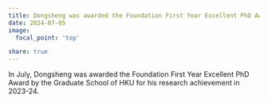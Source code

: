 ```yaml
---
title: Dongsheng was awarded the Foundation First Year Excellent PhD Award by the Graduate School of HKU for his research achievement in 2023-24
date: 2024-07-05
image:
  focal_point: 'top'

share: true
---
```


In July, Dongsheng was awarded the Foundation First Year Excellent PhD Award by the Graduate School of HKU for his research achievement in 2023-24.